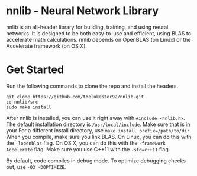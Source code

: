# nnlib - Neural Network Library

nnlib is an all-header library for building, training, and using neural networks.
It is designed to be both easy-to-use and efficient, using BLAS to accelerate math calculations.
nnlib depends on OpenBLAS (on Linux) or the Accelerate framework (on OS X).

# Get Started

Run the following commands to clone the repo and install the headers.

	git clone https://github.com/thelukester92/nnlib.git
	cd nnlib/src
	sudo make install

After nnlib is installed, you can use it right away with `#include <nnlib.h>`.
The default installation directory is `/usr/local/include`. Make sure that is in your 
For a different install directory, use `make install prefix=/path/to/dir`.
When you compile, make sure you link BLAS.
On Linux, you can do this with the `-lopenblas` flag.
On OS X, you can do this with the `-framework Accelerate` flag.
Make sure you use C++11 with the `-std=c++11` flag.

By default, code compiles in debug mode.
To optimize debugging checks out, use `-O3 -DOPTIMIZE`.
